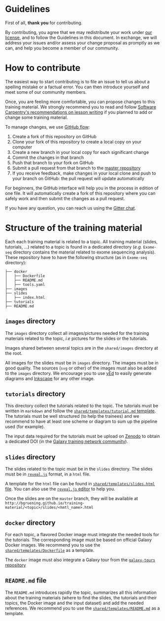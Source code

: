 Guidelines
===

First of all, **thank you** for contributing.


By contributing, you agree that we may redistribute your work under [our license](LICENSE.md), and to follow the Guidelines in this document. In exchange, we will address your issues and/or assess your change proposal as promptly as we can, and help you become a member of our community.

# How to contribute

The easiest way to start contributing is to file an issue to tell us about a spelling mistake or a factual error. You can then introduce yourself and meet some of our community members.

Once, you are feeling more comfortable, you can propose changes to this training material. We strongly recommend you to read and follow [Software Carpentry's recommendations on lesson writing](http://swcarpentry.github.io/instructor-training/19-lessons/) if you planned to add or change some training material.

To manage changes, we use [GitHub flow](https://guides.github.com/introduction/flow/):

1. Create a fork of this repository on GitHub
2. Clone your fork of this repository to create a local copy on your computer
3. Create a new branch in your local copy for each significant change
4. Commit the changes in that branch
5. Push that branch to your fork on GitHub
6. Submit a pull request from that branch to the [master repository](https://github.com/bgruening/training-material)
7. If you receive feedback, make changes in your local clone and push to your branch on GitHub: the pull request will update automatically

For beginners, the GitHub interface will help you in the process in edition of one file. It will automatically create a fork of this repository where you can safely work and then submit the changes as a pull request.

If you have any question, you can reach us using the [Gitter chat]().

# Structure of the training material

Each each training material is related to a topic. All training material (slides, tutorials, ...) related to a topic is found in a dedicated directory (*e.g.* `Exome-seq` directory contains the material related to exome sequencing analysis). These repository have to have the following structure (as in `Exome-seq` directory):

```
├── docker
│   ├── Dockerfile
│   ├── README.md
│   ├── tools.yaml
├── images
├── slides
│   ├── index.html
├── tutorials
├── README.md
```

## `images` directory

The `images` directory collect all images/pictures needed for the training materials related to the topic, *i.e* pictures for the slides or the tutorials.

Images shared between several topics are in the `shared/images` directory at the root.

All images for the slides must be in `images` directory. The images must be in good quality. The sources (`svg` or other) of the images must also be added to the `images` directory. We encourage you to use [yEd](http://www.yworks.com/products/yed) to easily generate diagrams and [Inkscape](https://inkscape.org/en/) for any other image.

## `tutorials` directory

This directory collect the tutorials related to the topic. The tutorials must
be written in `markdown` and follow the [`shared/templates/tutorial.md` template](shared/templates/tutorial.md). The tutorials must be well structured (to help the trainees) and we recommend to have at least one scheme or diagram to sum up the pipeline used (for example).

The input data required for the tutorials must be upload on [Zenodo](https://zenodo.org/) to obtain a dedicated DOI (in the [Galaxy training network community](https://zenodo.org/communities/galaxy-training/?page=1&size=20)).

## `slides` directory

The slides related to the topic must be in the `slides` directory. The slides
must be in [`reveal.js`](https://github.com/hakimel/reveal.js/) format, in a
`html` file.

A template for the `html` file can be found in
[`shared/templates/slides.html` file](shared/templates/slides.html).
You can also use the [`reveal.js` editor](https://slides.com/?ref=github)
to help you.

Once the slides are on the `master` branch, they will be available at `http://bgruening.github.io/training-material/<topic>/slides/<hmtl_name>.html`

## `docker` directory

For each topic, a flavored Docker image must integrate the needed tools for
the tutorials. The corresponding image must be based on official Galaxy Docker
images. We recommend you to use the [`shared/templates/Dockerfile`](shared/templates/Dockerfile) as a template.

The `docker` image must also integrate a Galaxy tour from the [`galaxy-tours` repository](https://github.com/galaxyproject/galaxy-tours)

## `README.md` file

The `README.md` introduces rapidly the topic, summarizes all this information about the training materials (where to find the slides, the tutorials and their
topics, the Docker image and the input dataset) and add the needed references. We recommend you to use the [`shared/templates/README.md`](shared/templates/README.md) as a template.
